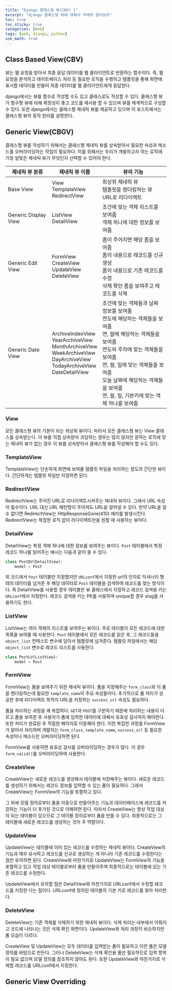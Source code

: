 ```yaml
---
title: "Django 클래스형 뷰(CBV) 1"
excerpt: "django 클래스형 뷰에 대해서 자세히 알아보자"
toc: true
toc_sticky: true
categories: [Web]
tags: [web, django, python]
use_math: true
---
```


## Class Based View(CBV)
뷰는 웹 요청을 받아서 최종 응답 데이터를 웹 클라이언트로 반환하는 함수이다. 즉, 웹 요청을 분석하고 데이트베이스 처리 등 필요한 로직을 수행하고 템플릿을 통해 화면에 표시할 데이터를 만들어 최종 데이터를 웹 클라이언트에게 응답한다.  

django에서는 뷰를 함수로 작성할 수도 있고 클래스로도 작성할 수 있다. 클래스형 뷰가 함수형 뷰에 비해 확장성이 좋고 코드를 재사용 할 수 있으며 뷰를 체계적으로 구성할 수 있다. 또한 django에서는 클래스형 제네릭 뷰를 제공하고 있으며 이 포스트에서는 클래스형 뷰의 동작 원리를 설명한다. 

## Generic View(CBGV)
클래스형 뷰를 작성하기 위해서는 클래스형 제네릭 뷰를 상속받아서 필요한 속성과 메소드를 오버라이딩하는 작업이 필요하다. 이를 위해서는 우리가 개발하고자 하는 로직에 가장 알맞은 제네릭 뷰가 무엇인지 선택할 수 있어야 한다.  

|제네릭 뷰 분류|제네릭 뷰 이름|뷰의 기능|
|---|---|---|
|Base View|View<br>TemplateView<br>RedirectView|최상위 제네릭 뷰<br>템플릿을 렌더링하는 뷰<br>URL로 리다이렉트|
|Generic Display View|ListView<br>DetailView|조건에 맞는 객체 리스트를 보여줌<br>객체 하나에 대한 정보를 보여줌|
|Generic Edit View|FormView<br>CreateView<br>UpdateView<br>DeleteView|폼이 주어지면 해당 폼을 보여줌<br>폼의 내용으로 레코드를 신규 생성<br>폼의 내용으로 기존 레코드를 수정<br>삭제 확인 폼을 보여주고 레코드를 삭제|
|Generic Date View|ArchiveIndexView<br>YearArchiveView<br>MonthArchiveView<br>WeekArchiveView<br>DayArchiveView<br>TodayArchiveView<br>DateDetailView|조건에 맞는 객체들과 날짜 정보를 보여줌<br>연도에 해당하는 객체들을 보여줌<br>연, 월에 해당하는 객체들을 보여줌<br>연도와 주차에 맞는 객체들을 보여줌<br>연, 월, 일에 맞는 객체들을 보여줌<br>오늘 날짜에 해당하는 객체들을 보여줌<br>연, 월, 일, 기본키에 맞는 객체 하나를 보여줌|

### View
모든 클래스형 뷰의 기본이 되는 최상위 뷰이다. 따라서 모든 클래스형 뷰는 View 클래스를 상속받는다. 이 뷰를 직접 상속받아 코딩하는 경우는 많지 않지만 원하는 로직에 맞는 제네릭 뷰가 없는 경우 이 뷰를 상속받아서 클래스형 뷰를 작성해야 할 수도 있다. 

### TemplateView
TemplateView는 단순하게 화면에 보여줄 템플릿 파일을 처리하는 정도의 간단한 뷰이다. 간단하게는 템플릿 파일만 지정하면 된다. 

### RedirectView
RedirectView는 주어진 URL로 리다이렉트시켜주는 제네릭 뷰이다. 그래서 URL 속성이 필수이다. URL 대신 URL 패턴명이 주어져도 URL을 알아낼 수 있다. 만약 URL을 알 수 없다면 RedirectView는 HttpResponseGone(410) 에러를 발생시킨다. RedirectView는 복잡한 로직 없이 리다이렉트만을 원할 때 사용하는 뷰이다.

### DetailView
DetailView는 특정 객체 하나에 대한 정보를 보여주는 뷰이다. `Post` 테이블에서 특정 레코드 하나를 읽어주는 예시는 다음과 같이 쓸 수 있다. 

```py
class PostDV(DetailView):
    model = Post
```
위 코드에서 `Post` 테이블만 지정했지만 `URLconf`에서 지정한 url의 인자로 딕셔너리 형태의 데이터를 넘겨준 후 해당 데이터로 `Post` 테이블을 검색하여 레코드를 찾는 방식이다. 즉 DetailView를 사용할 경우 테이블은 뷰 클래스에서 지정하고 레코드 검색용 키는 `URLconf`에서 지정한다. 레코드 검색용 키는 PK를 사용하며 unique할 경우 slug를 사용하기도 한다. 

### ListView
ListView는 여러 객체의 리스트를 보여주는 뷰이다. 주로 테이블의 모든 레코드에 대한 목록을 보여줄 때 사용한다. `Post` 테이블에서 모든 레코드를 읽은 후, 그 레코드들을 `object_list` 컨텍스트 변수에 담아서 템플릿에 넘겨준다. 템플릿 파일에서는 해당 `object_list` 변수로 레코드 리스트를 사용한다. 
```py
class PostLV(ListView):
    model = Post
```

### FormView
FormView는 폼을 보여주기 위한 제네릭 뷰이다. 폼을 지정해주는 `form_class`와 이 폼을 렌더링하는데 필요한 `template_name`이 주요 속성들이다. 추가적으로 폼 처리가 성공한 후에 리다이렉트 목적지 URL을 지정하는 `success_url` 속성도 필요하다.  

폼을 처리하는 과정을 꽤 복잡하다. `GET`과 `POST`를 구분하기 때문에 처리하는 내용이 다르고 폼을 보여준 후 사용자가 폼에 입력한 데이터에 대해서 유효성 검사까지 해야한다. 또한 처리가 완료된 후 적절한 페이지로 이동해야 한다. 이런 복잡한 과정을 FormView가 알아서 처리하며 개발자는 `form_class`, `template_name`, `success_url` 등 필요한 속성이나 메소드만 오버라이딩하면 된다.  

FormView를 사용하면 유효성 검사를 오버라이딩하는 경우가 많다. 이 경우 `form_valid()`를 오버라이딩하여 사용한다.

### CreateView
CreateView는 새로운 레코드를 생성해서 테이블에 저장해주는 뷰이다. 새로운 레코드를 생성하기 위해서는 레코드 정보를 입력할 수 있는 폼이 필요하다. 그래서 CreateView는 FormView의 기능을 포함하고 있다.  

그 외에 모델 정의로부터 폼을 자동으로 만들어주는 기능과 데이터베이스에 레코드를 저장하는 기능이 더 추가된 것으로 이해하면 된다. 따라서 CreateView는 항상 작업 대상이 되는 테이블이 있으므로 그 테이블 정의로부터 폼을 만들 수 있다. 최종적으로는 그 테이블에 새로운 레코드를 생성하는 것이 주 역할이다.  

### UpdateView
UpdateView는 테이블에 이미 있는 레코드를 수정하는 제네릭 뷰이다. CreateView의 기능과 매우 유사하고 레코드를 신규로 생성하는 게 아니라 기존 레코드를 수정한다는 점만 유의하면 된다. CreateView와 마찬가지로 UpdateView는 FormView의 기능을 포함하고 있고 작업 대상 테이블로부터 폼을 만들어주며 최종적으로는 테이블에 있는 기존 레코드를 수정한다.  

UpdateView에서 유의할 점은 DetailView와 마찬가지로 URLconf에서 수정할 레코드를 지정한 다는 점이다. URLconf에 정의된 테이블의 기본 키로 레코드를 찾아 처리한다.

### DeleteView
DeleteView는 기존 객체를 삭제하기 위한 제네릭 뷰이다. 삭제 처리는 내부에서 이뤄지고 코드에 나타나는 것은 삭제 확인 화면이다. UpdateView와 처리 과정이 비슷하지만 폼 모습이 다르다.  

CreateView 및 UpdateView는 모두 데이터를 입력받는 폼이 필요하고 이런 폼은 모델 정의를 바탕으로 만든다. 그러나 DeleteView는 삭제 확인용 폼만 필요하므로 입력 항목이 필요 없으며 모델 정의를 참조하지 않아도 된다. 또한 UpdateView와 마찬가지로 삭제할 레코드를 URLconf에서 지정한다.

## Generic View Overriding


<br>